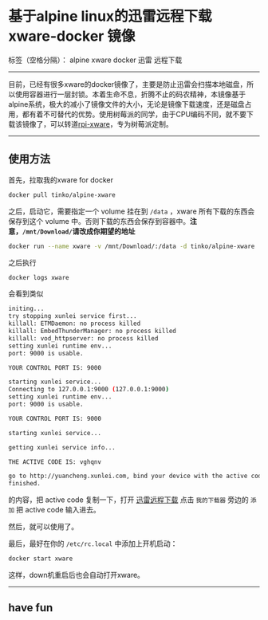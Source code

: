 # 基于alpine linux的迅雷远程下载 xware-docker 镜像

标签（空格分隔）： alpine xware docker 迅雷 远程下载

---

目前，已经有很多xware的docker镜像了，主要是防止迅雷会扫描本地磁盘，所以使用容器进行一层封锁。本着生命不息，折腾不止的码农精神，本镜像基于alpine系统，极大的减小了镜像文件的大小，无论是镜像下载速度，还是磁盘占用，都有着不可替代的优势。使用树莓派的同学，由于CPU编码不同，就不要下载该镜像了，可以转道[rpi-xware](https://github.com/dingguotu/rpi-xware)，专为树莓派定制。

---

## 使用方法

首先，拉取我的xware for docker

```bash
docker pull tinko/alpine-xware
```

之后，启动它，需要指定一个 volume 挂在到 `/data` ，xware 所有下载的东西会保存到这个 volume 中。否则下载的东西会保存到容器中。**注意，`/mnt/Download/`请改成你期望的地址**

```bash
docker run --name xware -v /mnt/Download/:/data -d tinko/alpine-xware
```

之后执行

```bash
docker logs xware
```

会看到类似

```bash
initing...
try stopping xunlei service first...
killall: ETMDaemon: no process killed
killall: EmbedThunderManager: no process killed
killall: vod_httpserver: no process killed
setting xunlei runtime env...
port: 9000 is usable.

YOUR CONTROL PORT IS: 9000

starting xunlei service...
Connecting to 127.0.0.1:9000 (127.0.0.1:9000)
setting xunlei runtime env...
port: 9000 is usable.

YOUR CONTROL PORT IS: 9000

starting xunlei service...

getting xunlei service info...

THE ACTIVE CODE IS: vghqnv

go to http://yuancheng.xunlei.com, bind your device with the active code.
finished.
```

的内容，把 active code 复制一下，打开 [迅雷远程下载](http://yuancheng.xunlei.com/) 点击 `我的下载器` 旁边的 `添加` 把 active code 输入进去。

然后，就可以使用了。

最后，最好在你的 `/etc/rc.local` 中添加上开机启动：

```bash
docker start xware
```

这样，down机重启后也会自动打开xware。

---

## have fun
